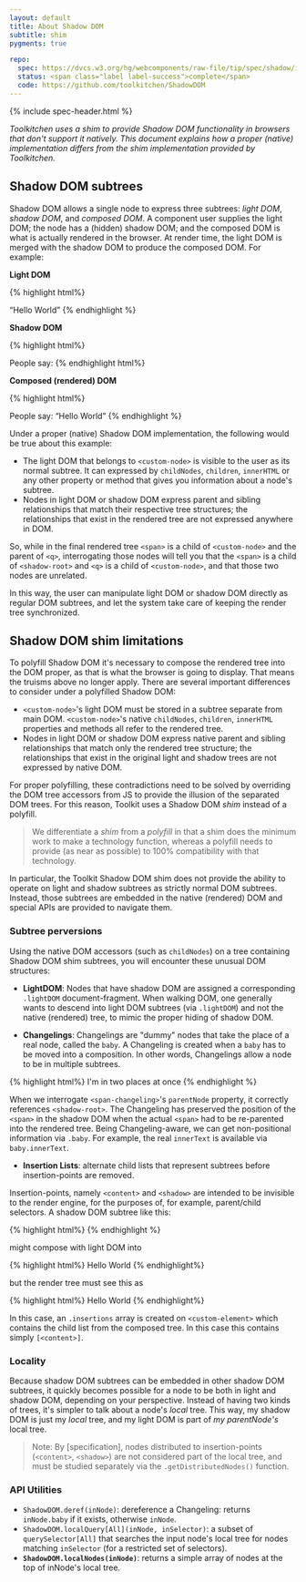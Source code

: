 ```yaml
---
layout: default
title: About Shadow DOM
subtitle: shim
pygments: true

repo:
  spec: https://dvcs.w3.org/hg/webcomponents/raw-file/tip/spec/shadow/index.html
  status: <span class="label label-success">complete</span>
  code: https://github.com/toolkitchen/ShadowDOM
---
```


{% include spec-header.html %}

*Toolkitchen uses a shim to provide Shadow DOM functionality in browsers that don't
support it natively. This document explains how a proper (native) implementation
differs from the shim implementation provided by Toolkitchen.*

## Shadow DOM subtrees

Shadow DOM allows a single node to express three subtrees: _light DOM_, _shadow DOM_, and _composed DOM_. A component user supplies the light DOM; the node has a (hidden) shadow DOM; and the composed DOM is what is actually rendered in the browser. At render time, the light DOM is merged with the shadow DOM to produce the composed DOM. For example:

**Light DOM**

{% highlight html%}
<custom-node>
  <!-- everything in here is custom-node's light DOM -->
  <q>Hello World</q>
</custom-node>
{% endhighlight %}

**Shadow DOM**

{% highlight html%}
<!-- shadow-root is attached to custom-node, but is not a child-->
<shadow-root>
  <!-- everything in here is custom-node's shadow DOM -->
  <span>People say: <content></content></span>
</shadow-root>
{% endhighlight html%}    

**Composed (rendered) DOM**

{% highlight html%}
<!-- rendered DOM -->
<custom-node>
  <span>People say: <q>Hello World</q></span>
</custom-node>
{% endhighlight %}

Under a proper (native) Shadow DOM implementation, the following would be true about this example:

* The light DOM that belongs to `<custom-node>` is visible to the user as its normal subtree. It can expressed by `childNodes`, `children`, `innerHTML` or any other property or method that gives you information about a node's subtree.
* Nodes in light DOM or shadow DOM express parent and sibling relationships that match their respective tree structures; the relationships that exist in the rendered tree are not expressed anywhere in DOM.

So, while in the final rendered tree `<span>` is a child of `<custom-node>` and the parent of `<q>`, interrogating those nodes will tell you that the `<span>` is a child of `<shadow-root>` and `<q>` is a child of `<custom-node>`, and that those two nodes are unrelated.

In this way, the user can manipulate light DOM or shadow DOM directly as regular DOM subtrees, and let the system take care of keeping the render tree synchronized.

## Shadow DOM shim limitations ##

To polyfill Shadow DOM it's necessary to compose the rendered tree into the DOM proper, as that is what the browser is going to display. That means the truisms above no longer apply. There are several important differences to consider under a polyfilled Shadow DOM:

* `<custom-node>`'s light DOM must be stored in a subtree separate from main DOM. `<custom-node>`'s native `childNodes`, `children`, `innerHTML` properties and methods all refer to the rendered tree.
* Nodes in light DOM or shadow DOM express native parent and sibling relationships that match only the rendered tree structure; the relationships that exist in the original light and shadow trees are not expressed by native DOM.

For proper polyfilling, these contradictions need to be solved by overriding the DOM tree accessors from JS to provide the illusion of the separated DOM trees. For this reason, Toolkit uses a Shadow DOM _shim_ instead of a polyfill. 

> We differentiate a <em>shim</em> from a <em>polyfill</em> in that a shim does the minimum work to make a technology function, whereas a polyfill needs to provide (as near as possible) to 100% compatibility with that technology.

In particular, the Toolkit Shadow DOM shim does not provide the ability to operate on light and shadow subtrees as strictly normal DOM subtrees. Instead, those subtrees are embedded in the native (rendered) DOM and special APIs are provided to navigate them.

### Subtree perversions

Using the native DOM accessors (such as `childNodes`) on a tree containing Shadow DOM shim subtrees, you will encounter these unusual DOM structures:

* **LightDOM**: Nodes that have shadow DOM are assigned a corresponding `.lightDOM` document-fragment. When walking DOM, one generally wants to descend into light DOM subtrees (via `.lightDOM`) and not the native (rendered) tree, to mimic the proper hiding of shadow DOM.

* **Changelings**: Changelings are "dummy" nodes that take the place of a real node, called the `baby`. A Changeling is created when a `baby` has to be moved into a composition. In other words, Changelings allow a node to be in multiple subtrees. 

{% highlight html%}
<shadow-root>
  <span-changeling></span-changeling>
</shadow-root>
<custom-node><span>I'm in two places at once</span></custom-node>
{% endhighlight %}
    
When we interrogate `<span-changeling>`'s `parentNode` property, it correctly references `<shadow-root>`. The Changeling has preserved the position of the `<span>` in the shadow DOM when the actual `<span>` had to be re-parented into the rendered tree. Being Changeling-aware, we can get non-positional information via `.baby`. For example, the real `innerText` is available via `baby.innerText`.

* **Insertion Lists**: alternate child lists that represent subtrees before insertion-points are removed. 

Insertion-points, namely `<content>` and `<shadow>` are intended to be invisible to the render engine, for the purposes of, for example, parent/child selectors. A shadow DOM subtree like this:

{% highlight html%}
<content></content>
{% endhighlight %}

might compose with light DOM into 

{% highlight html%}
<custom-element>
  <contesnt>
    <span>Hello World</span>
  </content>
</custom-element>
{% endhighlight%}

but the render tree must see this as

{% highlight html%}
<custom-element>
  <span>Hello World</span>
</custom-element>
{% endhighlight%}

In this case, an `.insertions` array is created on `<custom-element>` which contains the child list from the composed tree. In this case this contains simply `[<content>]`.

### Locality

Because shadow DOM subtrees can be embedded in other shadow DOM subtrees, it quickly becomes possible for a node to be both in light and shadow DOM, depending on your perspective. Instead of having two kinds of trees, it's simpler to talk about a node's _local_ tree. This way, my shadow DOM is just my _local_ tree, and my light DOM is part of _my parentNode's_ local tree. 

> Note: By [specification], nodes distributed to insertion-points (`<content>`, `<shadow>`) are not considered part of the local tree, and must be studied separately via the `.getDistributedNodes()` function.

### API Utilities

* `ShadowDOM.deref(inNode)`: dereference a Changeling: returns `inNode.baby` if it exists, otherwise `inNode`.
* `ShadowDOM.localQuery[All](inNode, inSelector)`: a subset of `querySelector[All]` that searches the input node's local tree for nodes matching `inSelector` (for a restricted set of selectors).
* **`ShadowDOM.localNodes(inNode)`**: returns a simple array of nodes at the top of inNode's local tree.


